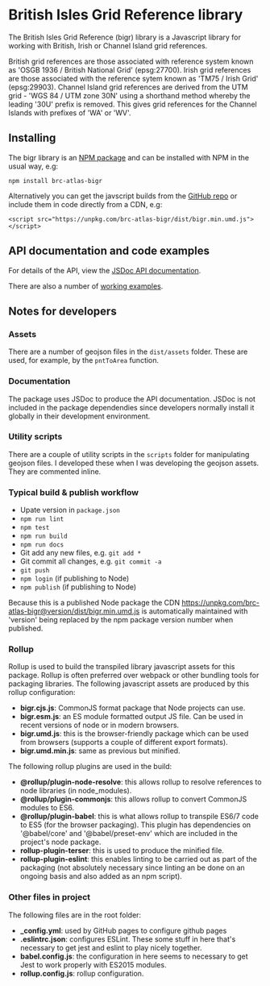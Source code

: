# British Isles Grid Reference library
The British Isles Grid Reference (bigr) library is a Javascript library for
working with British, Irish or Channel Island grid references. 

British grid references are those associated with reference system
known as 'OSGB 1936 / British National Grid' (epsg:27700). Irish grid references are
those associated with the reference sytem known as 'TM75 / Irish Grid' (epsg:29903).
Channel Island grid references are derived from the UTM grid - 'WGS 84 / UTM zone 30N'
using a shorthand method whereby the leading '30U' prefix is removed. This gives
grid references for the Channel Islands with prefixes of 'WA' or 'WV'.

## Installing
The bigr library is an [NPM package](https://www.npmjs.com/package/brc-atlas-bigr) and
can be installed with NPM in the usual way, e.g:
```
npm install brc-atlas-bigr
```
Alternatively you can get the javscript builds from 
the [GitHub repo](https://github.com/BiologicalRecordsCentre/brc-atlas-bigr/tree/master/dist)
or include them in code directly from a CDN, e.g:
```
<script src="https://unpkg.com/brc-atlas-bigr/dist/bigr.min.umd.js"></script>
```

## API documentation and code examples
For details of the API, view the [JSDoc API documentation](https://biologicalrecordscentre.github.io/brc-atlas-bigr/api/).

There are also a number of [working examples](https://biologicalrecordscentre.github.io/brc-atlas-bigr/).

## Notes for developers
### Assets
There are a number of geojson files in the `dist/assets` folder. These are used, for example, by the `pntToArea` function.
### Documentation
The package uses JSDoc to produce the API documentation. JSDoc is not included in the package dependendies since developers normally install it globally in their development environment.
### Utility scripts
There are a couple of utility scripts in the `scripts` folder for manipulating geojson files. I developed these when I was developing the geojson assets. They are commented inline.
### Typical build & publish workflow
- Upate version in `package.json`
- `npm run lint`
- `npm test`
- `npm run build`
- `npm run docs`
- Git add any new files, e.g. `git add *`
- Git commit all changes, e.g. `git commit -a`
- `git push`
- `npm login` (if publishing to Node)
- `npm publish` (if publishing to Node)

Because this is a published Node package the CDN https://unpkg.com/brc-atlas-bigr@version/dist/bigr.min.umd.js is automatically maintained with 'version' being replaced by the npm package version number when published.
### Rollup
Rollup is used to build the transpiled library javascript assets for this package. Rollup is often preferred over webpack or other bundling tools for packaging libraries. The following javascript assets are produced by this rollup configuration:

- **bigr.cjs.js**: CommonJS format package that Node projects can use. 
- **bigr.esm.js**: an ES module formatted output JS file. Can be used in recent versions of node or in modern browsers. 
- **bigr.umd.js**: this is the browser-friendly package which can be used from browsers (supports a couple of different export formats). 
- **bigr.umd.min.js**: same as previous but minified.

The following rollup plugins are used in the build:

- **@rollup/plugin-node-resolve**: this allows rollup to resolve references to node libraries (in node_modules).
- **@rollup/plugin-commonjs**: this allows rollup to convert CommonJS modules to ES6.
- **@rollup/plugin-babel**: this is what allows rollup to transpile ES6/7 code to ES5 (for the browser packaging). This plugin has dependencies on '@babel/core' and '@babel/preset-env' which are included in the project's node package.
- **rollup-plugin-terser**: this is used to produce the minified file.
- **rollup-plugin-eslint**: this enables linting to be carried out as part of the packaging (not absolutely necessary since linting an be done on an ongoing basis and also added as an npm script).

### Other files in project
The following files are in the root folder: 

- **_config.yml**: used by GitHub pages to configure github pages 
- **.eslintrc.json**: configures ESLint. These some stuff in here that's necessary to get jest and eslint to play nicely together. 
- **babel.config.js**: the configuration in here seems to necessary to get Jest to work properly with ES2015 modules. 
- **rollup.config.js**: rollup configuration. 

